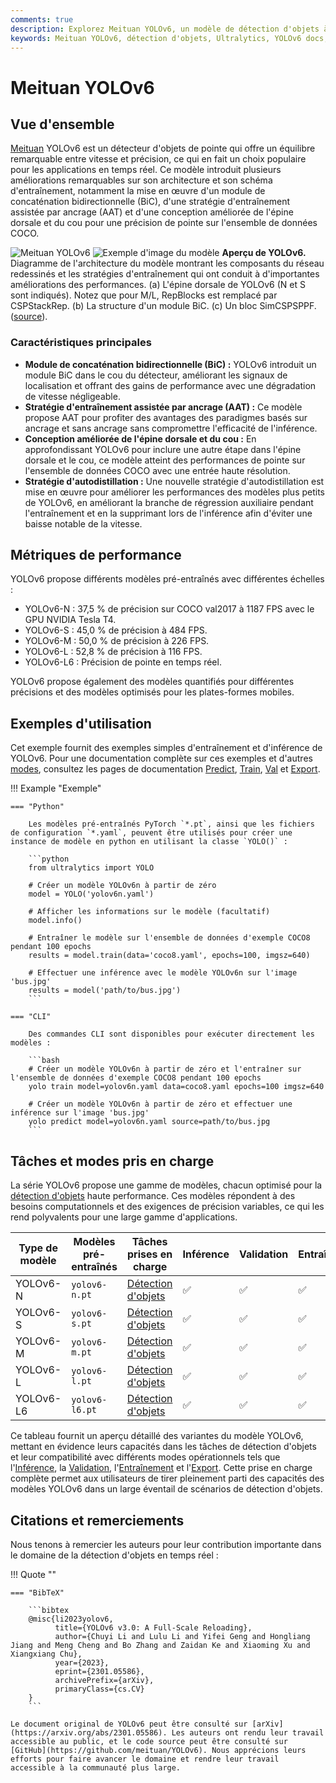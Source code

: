 ```yaml
---
comments: true
description: Explorez Meituan YOLOv6, un modèle de détection d'objets à la pointe de la technologie offrant un équilibre entre vitesse et précision. Plongez-vous dans les fonctionnalités, les modèles pré-entraînés et l'utilisation de Python.
keywords: Meituan YOLOv6, détection d'objets, Ultralytics, YOLOv6 docs, Bi-directional Concatenation, Anchor-Aided Training, modèles pré-entraînés, applications en temps réel
---
```


# Meituan YOLOv6

## Vue d'ensemble

[Meituan](https://about.meituan.com/) YOLOv6 est un détecteur d'objets de pointe qui offre un équilibre remarquable entre vitesse et précision, ce qui en fait un choix populaire pour les applications en temps réel. Ce modèle introduit plusieurs améliorations remarquables sur son architecture et son schéma d'entraînement, notamment la mise en œuvre d'un module de concaténation bidirectionnelle (BiC), d'une stratégie d'entraînement assistée par ancrage (AAT) et d'une conception améliorée de l'épine dorsale et du cou pour une précision de pointe sur l'ensemble de données COCO.

![Meituan YOLOv6](https://user-images.githubusercontent.com/26833433/240750495-4da954ce-8b3b-41c4-8afd-ddb74361d3c2.png)
![Exemple d'image du modèle](https://user-images.githubusercontent.com/26833433/240750557-3e9ec4f0-0598-49a8-83ea-f33c91eb6d68.png)
**Aperçu de YOLOv6.** Diagramme de l'architecture du modèle montrant les composants du réseau redessinés et les stratégies d'entraînement qui ont conduit à d'importantes améliorations des performances. (a) L'épine dorsale de YOLOv6 (N et S sont indiqués). Notez que pour M/L, RepBlocks est remplacé par CSPStackRep. (b) La structure d'un module BiC. (c) Un bloc SimCSPSPPF. ([source](https://arxiv.org/pdf/2301.05586.pdf)).

### Caractéristiques principales

- **Module de concaténation bidirectionnelle (BiC) :** YOLOv6 introduit un module BiC dans le cou du détecteur, améliorant les signaux de localisation et offrant des gains de performance avec une dégradation de vitesse négligeable.
- **Stratégie d'entraînement assistée par ancrage (AAT) :** Ce modèle propose AAT pour profiter des avantages des paradigmes basés sur ancrage et sans ancrage sans compromettre l'efficacité de l'inférence.
- **Conception améliorée de l'épine dorsale et du cou :** En approfondissant YOLOv6 pour inclure une autre étape dans l'épine dorsale et le cou, ce modèle atteint des performances de pointe sur l'ensemble de données COCO avec une entrée haute résolution.
- **Stratégie d'autodistillation :** Une nouvelle stratégie d'autodistillation est mise en œuvre pour améliorer les performances des modèles plus petits de YOLOv6, en améliorant la branche de régression auxiliaire pendant l'entraînement et en la supprimant lors de l'inférence afin d'éviter une baisse notable de la vitesse.

## Métriques de performance

YOLOv6 propose différents modèles pré-entraînés avec différentes échelles :

- YOLOv6-N : 37,5 % de précision sur COCO val2017 à 1187 FPS avec le GPU NVIDIA Tesla T4.
- YOLOv6-S : 45,0 % de précision à 484 FPS.
- YOLOv6-M : 50,0 % de précision à 226 FPS.
- YOLOv6-L : 52,8 % de précision à 116 FPS.
- YOLOv6-L6 : Précision de pointe en temps réel.

YOLOv6 propose également des modèles quantifiés pour différentes précisions et des modèles optimisés pour les plates-formes mobiles.

## Exemples d'utilisation

Cet exemple fournit des exemples simples d'entraînement et d'inférence de YOLOv6. Pour une documentation complète sur ces exemples et d'autres [modes](../modes/index.md), consultez les pages de documentation [Predict](../modes/predict.md), [Train](../modes/train.md), [Val](../modes/val.md) et [Export](../modes/export.md).

!!! Example "Exemple"

    === "Python"

        Les modèles pré-entraînés PyTorch `*.pt`, ainsi que les fichiers de configuration `*.yaml`, peuvent être utilisés pour créer une instance de modèle en python en utilisant la classe `YOLO()` :

        ```python
        from ultralytics import YOLO

        # Créer un modèle YOLOv6n à partir de zéro
        model = YOLO('yolov6n.yaml')

        # Afficher les informations sur le modèle (facultatif)
        model.info()

        # Entraîner le modèle sur l'ensemble de données d'exemple COCO8 pendant 100 epochs
        results = model.train(data='coco8.yaml', epochs=100, imgsz=640)

        # Effectuer une inférence avec le modèle YOLOv6n sur l'image 'bus.jpg'
        results = model('path/to/bus.jpg')
        ```

    === "CLI"

        Des commandes CLI sont disponibles pour exécuter directement les modèles :

        ```bash
        # Créer un modèle YOLOv6n à partir de zéro et l'entraîner sur l'ensemble de données d'exemple COCO8 pendant 100 epochs
        yolo train model=yolov6n.yaml data=coco8.yaml epochs=100 imgsz=640

        # Créer un modèle YOLOv6n à partir de zéro et effectuer une inférence sur l'image 'bus.jpg'
        yolo predict model=yolov6n.yaml source=path/to/bus.jpg
        ```

## Tâches et modes pris en charge

La série YOLOv6 propose une gamme de modèles, chacun optimisé pour la [détection d'objets](../tasks/detect.md) haute performance. Ces modèles répondent à des besoins computationnels et des exigences de précision variables, ce qui les rend polyvalents pour une large gamme d'applications.

| Type de modèle | Modèles pré-entraînés | Tâches prises en charge                  | Inférence | Validation | Entraînement | Export |
| -------------- | --------------------- | ---------------------------------------- | --------- | ---------- | ------------ | ------ |
| YOLOv6-N       | `yolov6-n.pt`         | [Détection d'objets](../tasks/detect.md) | ✅        | ✅         | ✅           | ✅     |
| YOLOv6-S       | `yolov6-s.pt`         | [Détection d'objets](../tasks/detect.md) | ✅        | ✅         | ✅           | ✅     |
| YOLOv6-M       | `yolov6-m.pt`         | [Détection d'objets](../tasks/detect.md) | ✅        | ✅         | ✅           | ✅     |
| YOLOv6-L       | `yolov6-l.pt`         | [Détection d'objets](../tasks/detect.md) | ✅        | ✅         | ✅           | ✅     |
| YOLOv6-L6      | `yolov6-l6.pt`        | [Détection d'objets](../tasks/detect.md) | ✅        | ✅         | ✅           | ✅     |

Ce tableau fournit un aperçu détaillé des variantes du modèle YOLOv6, mettant en évidence leurs capacités dans les tâches de détection d'objets et leur compatibilité avec différents modes opérationnels tels que l'[Inférence](../modes/predict.md), la [Validation](../modes/val.md), l'[Entraînement](../modes/train.md) et l'[Export](../modes/export.md). Cette prise en charge complète permet aux utilisateurs de tirer pleinement parti des capacités des modèles YOLOv6 dans un large éventail de scénarios de détection d'objets.

## Citations et remerciements

Nous tenons à remercier les auteurs pour leur contribution importante dans le domaine de la détection d'objets en temps réel :

!!! Quote ""

    === "BibTeX"

        ```bibtex
        @misc{li2023yolov6,
              title={YOLOv6 v3.0: A Full-Scale Reloading},
              author={Chuyi Li and Lulu Li and Yifei Geng and Hongliang Jiang and Meng Cheng and Bo Zhang and Zaidan Ke and Xiaoming Xu and Xiangxiang Chu},
              year={2023},
              eprint={2301.05586},
              archivePrefix={arXiv},
              primaryClass={cs.CV}
        }
        ```

    Le document original de YOLOv6 peut être consulté sur [arXiv](https://arxiv.org/abs/2301.05586). Les auteurs ont rendu leur travail accessible au public, et le code source peut être consulté sur [GitHub](https://github.com/meituan/YOLOv6). Nous apprécions leurs efforts pour faire avancer le domaine et rendre leur travail accessible à la communauté plus large.
